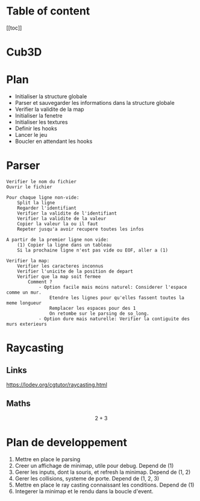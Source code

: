 # Table of content

[[toc]]

# Cub3D

# Plan

- Initialiser la structure globale
- Parser et sauvegarder les informations dans la structure globale
- Verifier la validite de la map
- Initialiser la fenetre
- Initialiser les textures
- Definir les hooks
- Lancer le jeu
- Boucler en attendant les hooks

# Parser

```
Verifier le nom du fichier
Ouvrir le fichier

Pour chaque ligne non-vide:
	Split la ligne
	Regarder l'identifiant
	Verifier la validite de l'identifiant
	Verifier la validite de la valeur
	Copier la valeur la ou il faut
	Repeter jusqu'a avoir recupere toutes les infos

A partir de la premier ligne non vide:
	(1) Copier la ligne dans un tableau
	Si la prochaine ligne n'est pas vide ou EOF, aller a (1)

Verifier la map:
	Verifier les caracteres inconnus
	Verifier l'unicite de la position de depart
	Verifier que la map soit fermee
		Comment ?
			- Option facile mais moins naturel: Considerer l'espace comme un mur.
				Etendre les lignes pour qu'elles fassent toutes la meme longueur
				Remplacer les espaces pour des 1
				On retombe sur le parsing de so_long.
			- Option dure mais naturelle: Verifier la contiguite des murs exterieurs
```

# Raycasting

## Links

https://lodev.org/cgtutor/raycasting.html

## Maths

$$2+3$$

# Plan de developpement

1. Mettre en place le parsing
2. Creer un affichage de minimap, utile pour debug. Depend de (1)
3. Gerer les inputs, dont la souris, et refresh la minimap. Depend de (1, 2)
4. Gerer les collisions, systeme de porte. Depend de (1, 2, 3)
5. Mettre en place le ray casting connaissant les conditions. Depend de (1)
6. Integerer la minimap et le rendu dans la boucle d'event.
